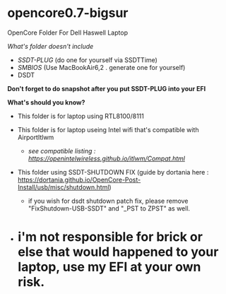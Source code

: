 # opencore0.7-bigsur
OpenCore Folder For Dell Haswell Laptop

*What's folder doesn't include*
  - *SSDT-PLUG* (do one for yourself via SSDTTime) 
  - *SMBIOS* (Use MacBookAir6,2 . generate one for yourself)
  - DSDT

**__Don't forget to do snapshot after you put SSDT-PLUG into your EFI__**

__What's should you know?__
  - This folder is for laptop using RTL8100/8111
  - This folder is for laptop useing Intel wifi that's compatible with AirportItlwm
    - *see compatible listing : https://openintelwireless.github.io/itlwm/Compat.html*
  - This folder using SSDT-SHUTDOWN FIX (guide by dortania here : https://dortania.github.io/OpenCore-Post-Install/usb/misc/shutdown.html)
    - if you wish for dsdt shutdown patch fix, please remove "FixShutdown-USB-SSDT" and "_PST to ZPST" as well.

  - # i'm not responsible for brick or else that would happened to your laptop, use my EFI at your own risk.
